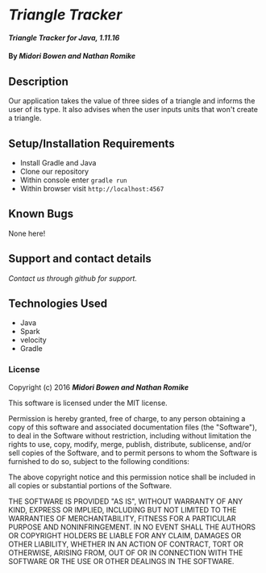 # _Triangle Tracker_

#### _Triangle Tracker for Java, 1.11.16_

#### By _**Midori Bowen and Nathan Romike**_

## Description

Our application takes the value of three sides of a triangle and informs the user of its type. It also advises when the user inputs units that won't create a triangle.

## Setup/Installation Requirements

* Install Gradle and Java
* Clone our repository
* Within console enter `gradle run`
* Within browser visit `http://localhost:4567`

## Known Bugs

None here!

## Support and contact details

_Contact us through github for support._

## Technologies Used

* Java
* Spark
* velocity
* Gradle

### License

Copyright (c) 2016 **_Midori Bowen and Nathan Romike_**

This software is licensed under the MIT license.

Permission is hereby granted, free of charge, to any person obtaining a copy
of this software and associated documentation files (the "Software"), to deal
in the Software without restriction, including without limitation the rights
to use, copy, modify, merge, publish, distribute, sublicense, and/or sell
copies of the Software, and to permit persons to whom the Software is
furnished to do so, subject to the following conditions:

The above copyright notice and this permission notice shall be included in
all copies or substantial portions of the Software.

THE SOFTWARE IS PROVIDED "AS IS", WITHOUT WARRANTY OF ANY KIND, EXPRESS OR
IMPLIED, INCLUDING BUT NOT LIMITED TO THE WARRANTIES OF MERCHANTABILITY,
FITNESS FOR A PARTICULAR PURPOSE AND NONINFRINGEMENT. IN NO EVENT SHALL THE
AUTHORS OR COPYRIGHT HOLDERS BE LIABLE FOR ANY CLAIM, DAMAGES OR OTHER
LIABILITY, WHETHER IN AN ACTION OF CONTRACT, TORT OR OTHERWISE, ARISING FROM,
OUT OF OR IN CONNECTION WITH THE SOFTWARE OR THE USE OR OTHER DEALINGS IN
THE SOFTWARE.
